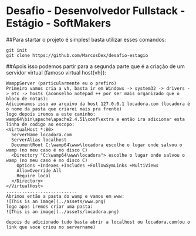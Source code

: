# Desafio - Desenvolvedor Fullstack - Estágio - SoftMakers
##Para startar o projeto é simples! basta utilizar esses comandos:
```
git init
git clone https://github.com/MarcosDex/desafio-estagio
```
##Apois isso podemos partir para a segunda parte que é a criação de um servidor virtual (famoso virtual host{vh}):
```
WamppServer (particularmente eu o prefiro)
Primeiro vamos cria a vh, basta ir em Windows -> system32 -> drivers -> etc -> hosts (aconselho notepad ++ por ser mais organizado que o bloco de notas):
Adicionamos isso ao arquivo da host 127.0.0.1 locadora.com (locadora é o nome da pasta que criarei mais pra frente)
logo depois iremos a este caminho: wamp64\bin\apache\apache2.4.51\conf\extra e então ira adicionar esta linha de codigo ao escopo:
<VirtualHost *:80>
  ServerName locadora.com
  ServerAlias localhost
  DocumentRoot C:\wamp64\www\locadora escolhe o lugar onde salvou o wamp (no meu caso é no disco C)
  <Directory "C:\wamp64\www\locadora"> escolhe o lugar onde salvou o wamp (no meu caso é no disco C)
    Options +Indexes +Includes +FollowSymLinks +MultiViews
    AllowOverride All
    Require local
  </Directory>
</VirtualHost>
...........................
Abrimos então a pasta do wamp e vamos em www:
![This is an image](../assets/www.png)
logo apos iremos criar uma pasta:
![This is an image](../assets/locadora.png)

depois de adicionado tudo basta abrir a localhost ou locadora.com(ou o link que voce criou no servername)
```
